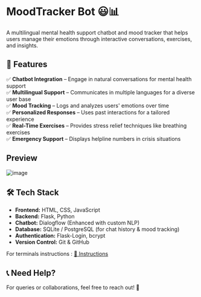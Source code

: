 # **MoodTracker Bot** 😃📊  
A multilingual mental health support chatbot and mood tracker that helps users manage their emotions through interactive conversations, exercises, and insights.  

## **🚀 Features**  
✅ **Chatbot Integration** – Engage in natural conversations for mental health support  
✅ **Multilingual Support** – Communicates in multiple languages for a diverse user base  
✅ **Mood Tracking** – Logs and analyzes users' emotions over time  
✅ **Personalized Responses** – Uses past interactions for a tailored experience  
✅ **Real-Time Exercises** – Provides stress relief techniques like breathing exercises  
✅ **Emergency Support** – Displays helpline numbers in crisis situations  

## Preview
![image](https://github.com/user-attachments/assets/d070991b-6311-4e83-81d8-cc3e05fdf2ca)

## **🛠️ Tech Stack**  
- **Frontend:** HTML, CSS, JavaScript  
- **Backend:** Flask, Python  
- **Chatbot:** Dialogflow (Enhanced with custom NLP)  
- **Database:** SQLite / PostgreSQL (for chat history & mood tracking)  
- **Authentication:** Flask-Login, bcrypt  
- **Version Control:** Git & GitHub  

For terminals instructions : [📜 Instructions](Instructions.md)

## 📞 Need Help?
For queries or collaborations, feel free to reach out! 🚀
